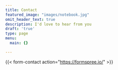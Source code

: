 ```yaml
---
title: Contact
featured_image: "images/notebook.jpg"
omit_header_text: true
description: I'd love to hear from you
draft: 'true'
type: page
menu:
  main: {}

---
```

{{< form-contact action="https://formspree.io/"  >}}
